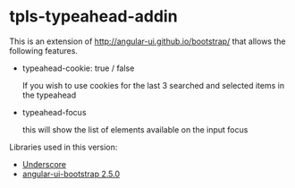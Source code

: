 # tpls-typeahead-addin
This is an extension of http://angular-ui.github.io/bootstrap/ that allows the following features.

<ul>
  <li>typeahead-cookie: true / false</li>
    <p>If you wish to use cookies for the last 3 searched and selected items in the typeahead</p>
  <li>typeahead-focus</li>
    <p>this will show the list of elements available on the input focus</p>
</ul>

<p>Libraries used in this version:</p>
<ul>
  <li><a href="www.underscorejs.org">Underscore</a></i>
  <li><a href="http://angular-ui.github.io/bootstrap/">angular-ui-bootstrap 2.5.0</li>
</ul>
